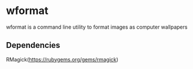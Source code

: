# wformat

wformat is a command line utility to format images as computer
wallpapers

## Dependencies

RMagick(https://rubygems.org/gems/rmagick)
